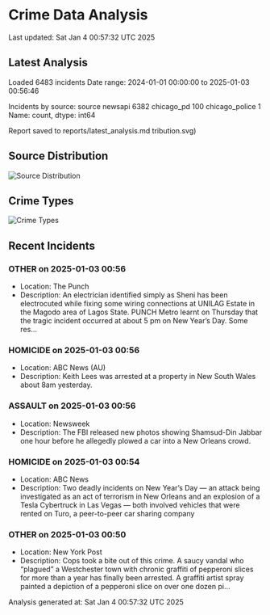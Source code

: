 # Crime Data Analysis
Last updated: Sat Jan  4 00:57:32 UTC 2025

## Latest Analysis

Loaded 6483 incidents
Date range: 2024-01-01 00:00:00 to 2025-01-03 00:56:46

Incidents by source:
source
newsapi           6382
chicago_pd         100
chicago_police       1
Name: count, dtype: int64

Report saved to reports/latest_analysis.md
tribution.svg)

## Source Distribution
![Source Distribution](images/source_distribution.svg)

## Crime Types
![Crime Types](images/crime_types.svg)

## Recent Incidents

### OTHER on 2025-01-03 00:56
- Location: The Punch
- Description: An electrician identified simply as Sheni has been electrocuted while fixing some wiring connections at UNILAG Estate in the Magodo area of Lagos State. PUNCH Metro learnt on Thursday that the tragic incident occurred at about 5 pm on New Year’s Day. Some res…


### HOMICIDE on 2025-01-03 00:56
- Location: ABC News (AU)
- Description: Keith Lees was arrested at a property in New South Wales about 8am yesterday.


### ASSAULT on 2025-01-03 00:56
- Location: Newsweek
- Description: The FBI released new photos showing Shamsud-Din Jabbar one hour before he allegedly plowed a car into a New Orleans crowd.


### HOMICIDE on 2025-01-03 00:54
- Location: ABC News
- Description: Two deadly incidents on New Year’s Day — an attack being investigated as an act of terrorism in New Orleans and an explosion of a Tesla Cybertruck in Las Vegas — both involved vehicles that were rented on Turo, a peer-to-peer car sharing company


### OTHER on 2025-01-03 00:50
- Location: New York Post
- Description: Cops took a bite out of this crime. A saucy vandal who “plagued” a Westchester town with chronic graffiti of pepperoni slices for more than a year has finally been arrested. A graffiti artist spray painted a depiction of a pepperoni slice on over one dozen pi…

Analysis generated at: Sat Jan  4 00:57:32 UTC 2025

